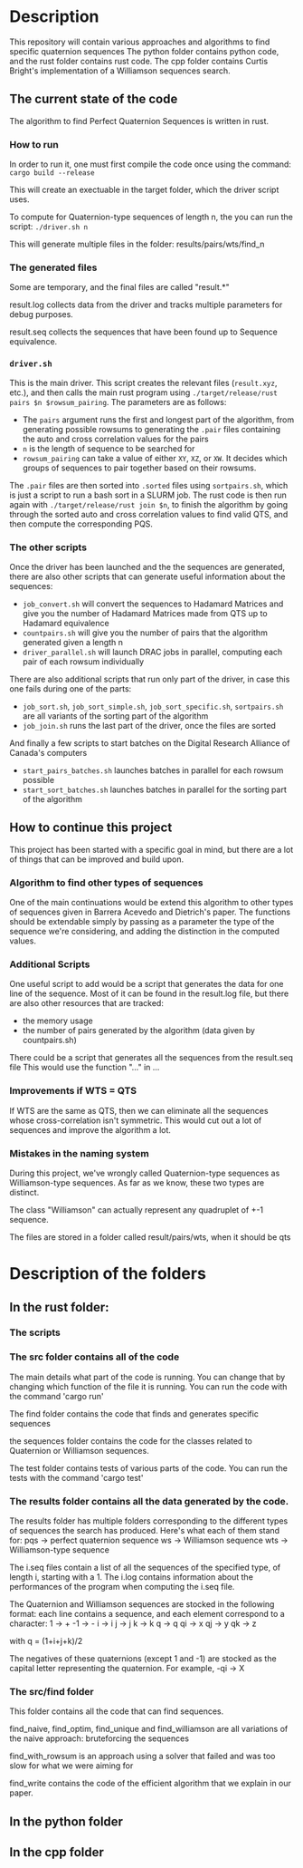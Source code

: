 # Description

This repository will contain various approaches and algorithms to find specific quaternion sequences
The python folder contains python code, and the rust folder contains rust code.
The cpp folder contains Curtis Bright's implementation of a Williamson sequences search.

## The current state of the code

The algorithm to find Perfect Quaternion Sequences is written in rust.

### How to run

In order to run it, one must first compile the code once using the command:
`cargo build --release`

This will create an exectuable in the target folder, which the driver script uses.

To compute for Quaternion-type sequences of length n, the you can run the script:
`./driver.sh n`

This will generate multiple files in the folder:
results/pairs/wts/find_n

### The generated files

Some are temporary, and the final files are called "result.*"

result.log collects data from the driver and tracks multiple parameters for debug purposes.

result.seq collects the sequences that have been found up to Sequence equivalence.


### `driver.sh`
This is the main driver. This script creates the relevant files (`result.xyz`, etc.), and then calls the main rust program using `./target/release/rust pairs $n $rowsum_pairing`. The parameters are as follows:
* The `pairs` argument runs the first and longest part of the algorithm, from generating possible rowsums to generating the `.pair` files containing the auto and cross correlation values for the pairs
* `n` is the length of sequence to be searched for
* `rowsum_pairing` can take a value of either `XY`, `XZ`, or `XW`. It decides which groups of sequences to pair together based on their rowsums.

The `.pair` files are then sorted into `.sorted` files using `sortpairs.sh`, which is just a script to run a bash sort in a SLURM job. The rust code is then run again with `./target/release/rust join $n`, to finish the algorithm by going through the sorted auto and cross correlation values to find valid QTS, and then compute the corresponding PQS.

### The other scripts

Once the driver has been launched and the the sequences are generated, there are also other scripts that can generate useful information about the sequences:

* `job_convert.sh` will convert the sequences to Hadamard Matrices and give you the number of Hadamard Matrices made from QTS up to Hadamard equivalence
* `countpairs.sh` will give you the number of pairs that the algorithm generated given a length n
* `driver_parallel.sh` will launch DRAC jobs in parallel, computing each pair of each rowsum individually


There are also additional scripts that run only part of the driver, in case this one fails during one of the parts:


* `job_sort.sh`, `job_sort_simple.sh`, `job_sort_specific.sh`, `sortpairs.sh` are all variants of the sorting part of the algorithm
* `job_join.sh` runs the last part of the driver, once the files are sorted


And finally a few scripts to start batches on the Digital Research Alliance of Canada's computers

* `start_pairs_batches.sh` launches batches in parallel for each rowsum possible
* `start_sort_batches.sh` launches batches in parallel for the sorting part of the algorithm



## How to continue this project

This project has been started with a specific goal in mind, but there are a lot of things that can be improved and build upon.

### Algorithm to find other types of sequences

One of the main continuations would be extend this algorithm to other types of sequences given in Barrera Acevedo and Dietrich's paper.
The functions should be extendable simply by passing as a parameter the type of the sequence we're considering, and adding the distinction in the computed values.


### Additional Scripts

One useful script to add would be a script that generates the data for one line of the sequence.
Most of it can be found in the result.log file, but there are also other resources that are tracked:
- the memory usage
- the number of pairs generated by the algorithm (data given by countpairs.sh)

There could be a script that generates all the sequences from the result.seq file
This would use the function "..." in ...

### Improvements if WTS = QTS

If WTS are the same as QTS, then we can eliminate all the sequences whose cross-correlation isn't symmetric.
This would cut out a lot of sequences and improve the algorithm a lot.

### Mistakes in the naming system

During this project, we've wrongly called Quaternion-type sequences as Williamson-type sequences.
As far as we know, these two types are distinct.

The class "Williamson" can actually represent any quadruplet of +-1 sequence.

The files are stored in a folder called result/pairs/wts, when it should be qts








# Description of the folders

## In the rust folder:

### The scripts




### The src folder contains all of the code 

The main details what part of the code is running. You can change that by changing which function of the file it is running.
You can run the code with the command 'cargo run'

The find folder contains the code that finds and generates specific sequences

the sequences folder contains the code for the classes related to Quaternion or Williamson sequences.

The test folder contains tests of various parts of the code.
You can run the tests with the command 'cargo test'




### The results folder contains all the data generated by the code.

The results folder has multiple folders corresponding to the different types of sequences the search has produced.
Here's what each of them stand for:
pqs     -> perfect quaternion sequence
ws      -> Williamson sequence
wts     -> Williamson-type sequence


The i.seq files contain a list of all the sequences of the specified type, of length i, starting with a 1.
The i.log contains information about the performances of the program when computing the i.seq file.


The Quaternion and Williamson sequences are stocked in the following format:
each line contains a sequence, and each element correspond to a character:
1       -> +
-1      -> -
i       -> i
j       -> j
k       -> k
q       -> q
qi     -> x
qj     -> y
qk     -> z

with q = (1+i+j+k)/2

The negatives of these quaternions (except 1 and -1) are stocked as the capital letter representing the quaternion.
For example, -qi -> X

### The src/find folder

This folder contains all the code that can find sequences.

find_naive, find_optim, find_unique and find_williamson are all variations of the naive approach: bruteforcing the sequences

find_with_rowsum is an approach using a solver that failed and was too slow for what we were aiming for

find_write contains the code of the efficient algorithm that we explain in our paper.


## In the python folder


## In the cpp folder
